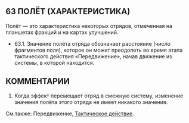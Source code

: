 63 ПОЛЁТ (ХАРАКТЕРИСТИКА)
---

Полёт — это характеристика некоторых отрядов, отмеченная на планшетах фракций и на картах улучшений.
* 63.1. Значение полёта отряда обозначает расстояние (число фрагментов поля), которое он может преодолеть во время этапа тактического действия «Передвижение», начав движение из системы, в которой находится.

КОММЕНТАРИИ
---
1) Когда эффект перемещает отряд в смежную систему, изменение значения полёта этого отряда не имеет никакого значения.

См.также: Передвижение, [Тактическое действие](tactical_action.md).
